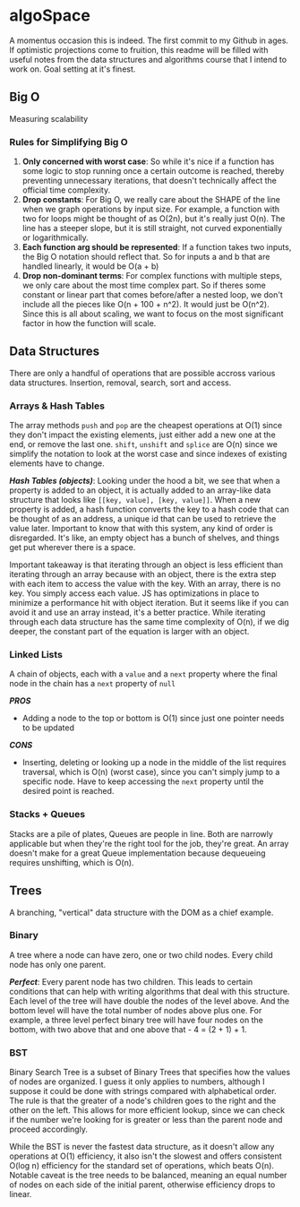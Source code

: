 # algoSpace

A momentus occasion this is indeed. The first commit to my Github in ages. If optimistic projections come to fruition, this readme will be filled with useful notes from the data structures and algorithms course that I intend to work on. Goal setting at it's finest. 

## Big O

Measuring scalability

### Rules for Simplifying Big O

1. **Only concerned with worst case**: So while it's nice if a function has some logic to stop running once a certain outcome is reached, thereby preventing unnecessary iterations, that doesn't technically affect the official time complexity.
2. **Drop constants**: For Big O, we really care about the SHAPE of the line when we graph operations by input size. For example, a function with two for loops might be thought of as O(2n), but it's really just O(n). The line has a steeper slope, but it is still straight, not curved exponentially or logarithmically.
3. **Each function arg should be represented**: If a function takes two inputs, the Big O notation should reflect that. So for inputs a and b that are handled linearly, it would be O(a + b)
4. **Drop non-dominant terms**: For complex functions with multiple steps, we only care about the most time complex part. So if theres some constant or linear part that comes before/after a nested loop, we don't include all the pieces like O(n + 100 + n^2). It would just be O(n^2). Since this is all about scaling, we want to focus on the most significant factor in how the function will scale.

## Data Structures

There are only a handful of operations that are possible accross various data structures. Insertion, removal, search, sort and access.

### Arrays & Hash Tables

The array methods `push` and `pop` are the cheapest operations at O(1) since they don't impact the existing elements, just either add a new one at the end, or remove the last one.  `shift`, `unshift` and `splice` are O(n) since we simplify the notation to look at the worst case and since indexes of existing elements have to change.

***Hash Tables (objects)***: Looking under the hood a bit, we see that when a property is added to an object, it is actually added to an array-like data structure that looks like `[[key, value], [key, value]]`. When a new property is added, a hash function converts the key to a hash code that can be thought of as an address, a unique id that can be used to retrieve the value later. Important to know that with this system, any kind of order is disregarded. It's like, an empty object has a bunch of shelves, and things get put wherever there is a space.

Important takeaway is that iterating through an object is less efficient than iterating through an array because with an object, there is the extra step with each item to access the value with the key. With an array, there is no key. You simply access each value. JS has optimizations in place to minimize a performance hit with object iteration. But it seems like if you can avoid it and use an array instead, it's a better practice.  While iterating through each data structure has the same time complexity of O(n), if we dig deeper, the constant part of the equation is larger with an object.

### Linked Lists

A chain of objects, each with a `value` and a `next` property where the final node in the chain has a `next` property of `null`

***PROS***
- Adding a node to the top or bottom is O(1) since just one pointer needs to be updated

***CONS***
- Inserting, deleting or looking up a node in the middle of the list requires traversal, which is O(n) (worst case), since you can't simply jump to a specific node. Have to keep accessing the `next` property until the desired point is reached.

### Stacks + Queues

Stacks are a pile of plates, Queues are people in line. Both are narrowly applicable but when they're the right tool for the job, they're great. An array doesn't make for a great Queue implementation because dequeueing requires unshifting, which is O(n).

## Trees

A branching, "vertical" data structure with the DOM as a chief example.

### Binary

A tree where a node can have zero, one or two child nodes. Every child node has only one parent.

***Perfect***: Every parent node has two children. This leads to certain conditions that can help with writing algorithms that deal with this structure.  Each level of the tree will have double the nodes of the level above. And the bottom level will have the total number of nodes above plus one. For example, a three level perfect binary tree will have four nodes on the bottom, with two above that and one above that - 4 = (2 + 1) + 1.

### BST

Binary Search Tree is a subset of Binary Trees that specifies how the values of nodes are organized. I guess it only applies to numbers, although I suppose it could be done with strings compared with alphabetical order. The rule is that the greater of a node's children goes to the right and the other on the left. This allows for more efficient lookup, since we can check if the number we're looking for is greater or less than the parent node and proceed accordingly. 

While the BST is never the fastest data structure, as it doesn't allow any operations at O(1) efficiency, it also isn't the slowest and offers consistent O(log n) efficiency for the standard set of operations, which beats O(n). Notable caveat is the tree needs to be balanced, meaning an equal number of nodes on each side of the initial parent, otherwise efficiency drops to linear.
